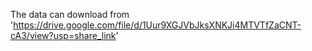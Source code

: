 The data can download from 'https://drive.google.com/file/d/1Uur9XGJVbJksXNKJi4MTVTfZaCNT-cA3/view?usp=share_link'